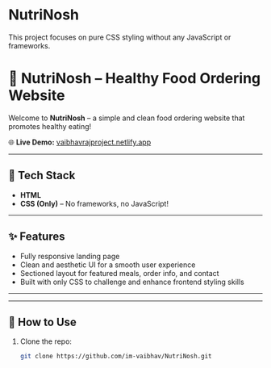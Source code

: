 # NutriNosh
This project focuses on pure CSS styling without any JavaScript or frameworks.

# 🥗 NutriNosh – Healthy Food Ordering Website

Welcome to **NutriNosh** – a simple and clean food ordering website that promotes healthy eating!

🌐 **Live Demo:** [vaibhavrajproject.netlify.app](https://vaibhavrajproject.netlify.app)

---

## 🔧 Tech Stack

- **HTML**
- **CSS (Only)** – No frameworks, no JavaScript!

---

## ✨ Features

- Fully responsive landing page
- Clean and aesthetic UI for a smooth user experience
- Sectioned layout for featured meals, order info, and contact
- Built with only CSS to challenge and enhance frontend styling skills

---



---

## 🚀 How to Use

1. Clone the repo:
   ```bash
   git clone https://github.com/im-vaibhav/NutriNosh.git

